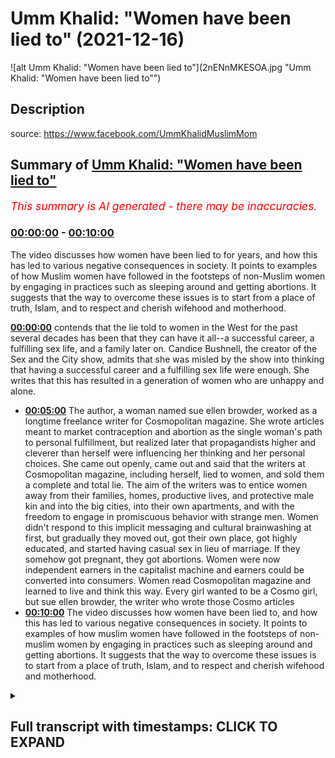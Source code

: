 # Umm Khalid: "Women have been lied to" (2021-12-16)

![alt Umm Khalid: "Women have been lied to"](2nENnMKESOA.jpg "Umm Khalid: "Women have been lied to"")

## Description

source: https://www.facebook.com/UmmKhalidMuslimMom

## Summary of [Umm Khalid: "Women have been lied to"](https://www.youtube.com/watch?v=2nENnMKESOA)


*<span style="color:red; font-size:125%">This summary is AI generated - there may be inaccuracies</span>. [](/)*

### [00:00:00](https://www.youtube.com/watch?v=2nENnMKESOA&t=0) - [00:10:00](https://www.youtube.com/watch?v=2nENnMKESOA&t=600)

The video discusses how women have been lied to for years, and how this has led to various negative consequences in society. It points to examples of how Muslim women have followed in the footsteps of non-Muslim women by engaging in practices such as sleeping around and getting abortions. It suggests that the way to overcome these issues is to start from a place of truth, Islam, and to respect and cherish wifehood and motherhood.

**[00:00:00](https://www.youtube.com/watch?v=2nENnMKESOA&t=0)** contends that the lie told to women in the West for the past several decades has been that they can have it all--a successful career, a fulfilling sex life, and a family later on. Candice Bushnell, the creator of the Sex and the City show, admits that she was misled by the show into thinking that having a successful career and a fulfilling sex life were enough. She writes that this has resulted in a generation of women who are unhappy and alone.
* **[00:05:00](https://www.youtube.com/watch?v=2nENnMKESOA&t=300)** The author, a woman named sue ellen browder, worked as a longtime freelance writer for Cosmopolitan magazine. She wrote articles meant to market contraception and abortion as the single woman's path to personal fulfillment, but realized later that propagandists higher and cleverer than herself were influencing her thinking and her personal choices. She came out openly, came out and said that the writers at Cosmopolitan magazine, including herself, lied to women, and sold them a complete and total lie. The aim of the writers was to entice women away from their families, homes, productive lives, and protective male kin and into the big cities, into their own apartments, and with the freedom to engage in promiscuous behavior with strange men. Women didn't respond to this implicit messaging and cultural brainwashing at first, but gradually they moved out, got their own place, got highly educated, and started having casual sex in lieu of marriage. If they somehow got pregnant, they got abortions. Women were now independent earners in the capitalist machine and earners could be converted into consumers. Women read Cosmopolitan magazine and learned to live and think this way. Every girl wanted to be a Cosmo girl, but sue ellen browder, the writer who wrote those Cosmo articles
* **[00:10:00](https://www.youtube.com/watch?v=2nENnMKESOA&t=600)** The video discusses how women have been lied to, and how this has led to various negative consequences in society. It points to examples of how muslim women have followed in the footsteps of non-muslim women by engaging in practices such as sleeping around and getting abortions. It suggests that the way to overcome these issues is to start from a place of truth, Islam, and to respect and cherish wifehood and motherhood.

<details><summary><h2>Full transcript with timestamps: CLICK TO EXPAND</h2></summary>

[0:00:02](https://youtu.be/2nENnMKESOA?t=2) sometimes i come across an article  
[0:00:04](https://youtu.be/2nENnMKESOA?t=4) online that is so powerful that i just  
[0:00:07](https://youtu.be/2nENnMKESOA?t=7) want to share it with you  
[0:00:10](https://youtu.be/2nENnMKESOA?t=10) it's written by a woman um khalid  
[0:00:14](https://youtu.be/2nENnMKESOA?t=14) it's freely available on her facebook  
[0:00:16](https://youtu.be/2nENnMKESOA?t=16) site which i'll link to below and it's i  
[0:00:20](https://youtu.be/2nENnMKESOA?t=20) found it in various places online as i  
[0:00:22](https://youtu.be/2nENnMKESOA?t=22) go around it's quite a popular article  
[0:00:25](https://youtu.be/2nENnMKESOA?t=25) it's powerful punchy knowledgeable  
[0:00:28](https://youtu.be/2nENnMKESOA?t=28) very very articulate and she she thinks  
[0:00:32](https://youtu.be/2nENnMKESOA?t=32) outside of the box she's thinking beyond  
[0:00:35](https://youtu.be/2nENnMKESOA?t=35) the pre-fab confines of how we're  
[0:00:38](https://youtu.be/2nENnMKESOA?t=38) supposed to think about life in the west  
[0:00:41](https://youtu.be/2nENnMKESOA?t=41) whether or not you agree with it it's an  
[0:00:43](https://youtu.be/2nENnMKESOA?t=43) amazing piece of writing and it should  
[0:00:45](https://youtu.be/2nENnMKESOA?t=45) really be read by a woman preferably by  
[0:00:48](https://youtu.be/2nENnMKESOA?t=48) um khalid but in the absence of that i'm  
[0:00:50](https://youtu.be/2nENnMKESOA?t=50) just going to give voice to the words  
[0:00:52](https://youtu.be/2nENnMKESOA?t=52) that she wrote  
[0:00:54](https://youtu.be/2nENnMKESOA?t=54) and it's about women in the west  
[0:00:57](https://youtu.be/2nENnMKESOA?t=57) very hard-hitting and i think she makes  
[0:01:00](https://youtu.be/2nENnMKESOA?t=60) some profound points profound  
[0:01:03](https://youtu.be/2nENnMKESOA?t=63) observations  
[0:01:05](https://youtu.be/2nENnMKESOA?t=65) it begins like this um khalid writes  
[0:01:09](https://youtu.be/2nENnMKESOA?t=69) women have been lied to  
[0:01:12](https://youtu.be/2nENnMKESOA?t=72) continuously for a long time  
[0:01:15](https://youtu.be/2nENnMKESOA?t=75) by a lot of people working together for  
[0:01:18](https://youtu.be/2nENnMKESOA?t=78) their own interest to deceive women and  
[0:01:21](https://youtu.be/2nENnMKESOA?t=81) take advantage of them no i'm not  
[0:01:24](https://youtu.be/2nENnMKESOA?t=84) talking about the patriarchy or muslim  
[0:01:27](https://youtu.be/2nENnMKESOA?t=87) men  
[0:01:28](https://youtu.be/2nENnMKESOA?t=88) i'm talking about certain nihilistic  
[0:01:30](https://youtu.be/2nENnMKESOA?t=90) western atheist elites who have  
[0:01:33](https://youtu.be/2nENnMKESOA?t=93) engineered certain social norms and  
[0:01:36](https://youtu.be/2nENnMKESOA?t=96) programmed people to operate in a very  
[0:01:39](https://youtu.be/2nENnMKESOA?t=99) particular way  
[0:01:41](https://youtu.be/2nENnMKESOA?t=101) for their own agenda and at the expense  
[0:01:44](https://youtu.be/2nENnMKESOA?t=104) of women  
[0:01:46](https://youtu.be/2nENnMKESOA?t=106) this lie was broadcast everywhere all  
[0:01:49](https://youtu.be/2nENnMKESOA?t=109) over the media in hollywood on tv shows  
[0:01:52](https://youtu.be/2nENnMKESOA?t=112) and movies in books and novels in  
[0:01:54](https://youtu.be/2nENnMKESOA?t=114) popular magazines in song lyrics in the  
[0:01:58](https://youtu.be/2nENnMKESOA?t=118) hallowed halls of ivy league academia it  
[0:02:01](https://youtu.be/2nENnMKESOA?t=121) was a concerted  
[0:02:03](https://youtu.be/2nENnMKESOA?t=123) targeted marketing campaign  
[0:02:07](https://youtu.be/2nENnMKESOA?t=127) what was the lie that was told to women  
[0:02:10](https://youtu.be/2nENnMKESOA?t=130) on mass since the 1960s and up until  
[0:02:14](https://youtu.be/2nENnMKESOA?t=134) today  
[0:02:16](https://youtu.be/2nENnMKESOA?t=136) women were told  
[0:02:17](https://youtu.be/2nENnMKESOA?t=137) you can have it all  
[0:02:20](https://youtu.be/2nENnMKESOA?t=140) you can have it all  
[0:02:22](https://youtu.be/2nENnMKESOA?t=142) you the average woman can be everything  
[0:02:26](https://youtu.be/2nENnMKESOA?t=146) and have everything all at once listen  
[0:02:29](https://youtu.be/2nENnMKESOA?t=149) to us and your life will work out  
[0:02:32](https://youtu.be/2nENnMKESOA?t=152) one of the most popular tv shows on  
[0:02:35](https://youtu.be/2nENnMKESOA?t=155) american television was a six season hit  
[0:02:37](https://youtu.be/2nENnMKESOA?t=157) show called sex and the city  
[0:02:40](https://youtu.be/2nENnMKESOA?t=160) and its basic premise is that the modern  
[0:02:43](https://youtu.be/2nENnMKESOA?t=163) woman can have it all  
[0:02:45](https://youtu.be/2nENnMKESOA?t=165) she can be forever young sexy  
[0:02:48](https://youtu.be/2nENnMKESOA?t=168) independent fun-loving and successful  
[0:02:51](https://youtu.be/2nENnMKESOA?t=171) all on her own  
[0:02:53](https://youtu.be/2nENnMKESOA?t=173) she can live a fun fulfilling life in  
[0:02:56](https://youtu.be/2nENnMKESOA?t=176) the big city working a full-time job and  
[0:02:59](https://youtu.be/2nENnMKESOA?t=179) going out with her friends and having  
[0:03:01](https://youtu.be/2nENnMKESOA?t=181) casual sex with random men  
[0:03:04](https://youtu.be/2nENnMKESOA?t=184) there's no need for a marriage no need  
[0:03:06](https://youtu.be/2nENnMKESOA?t=186) for a woman to burden herself with the  
[0:03:09](https://youtu.be/2nENnMKESOA?t=189) heavy weight of marriage a husband or  
[0:03:12](https://youtu.be/2nENnMKESOA?t=192) motherhood just yet all that can wait  
[0:03:17](https://youtu.be/2nENnMKESOA?t=197) but  
[0:03:18](https://youtu.be/2nENnMKESOA?t=198) decades after the show was blasted all  
[0:03:21](https://youtu.be/2nENnMKESOA?t=201) across the u.s and the world  
[0:03:24](https://youtu.be/2nENnMKESOA?t=204) affecting generations of women something  
[0:03:27](https://youtu.be/2nENnMKESOA?t=207) happened  
[0:03:28](https://youtu.be/2nENnMKESOA?t=208) candice bushnell at the age of 60 who  
[0:03:32](https://youtu.be/2nENnMKESOA?t=212) wrote the original 1997 novel which  
[0:03:35](https://youtu.be/2nENnMKESOA?t=215) spawned the successful tv series for hbo  
[0:03:39](https://youtu.be/2nENnMKESOA?t=219) open up to sunday times magazine about  
[0:03:42](https://youtu.be/2nENnMKESOA?t=222) her 2012 divorce  
[0:03:45](https://youtu.be/2nENnMKESOA?t=225) she admitted that it made her realize  
[0:03:48](https://youtu.be/2nENnMKESOA?t=228) how not starting a family made her feel  
[0:03:51](https://youtu.be/2nENnMKESOA?t=231) truly alone  
[0:03:54](https://youtu.be/2nENnMKESOA?t=234) candice said quote  
[0:03:56](https://youtu.be/2nENnMKESOA?t=236) when i was in my 30s and 40s i didn't  
[0:03:59](https://youtu.be/2nENnMKESOA?t=239) think about it  
[0:04:01](https://youtu.be/2nENnMKESOA?t=241) then when i got divorced and i was in my  
[0:04:04](https://youtu.be/2nENnMKESOA?t=244) 50s i started to see the impact of not  
[0:04:07](https://youtu.be/2nENnMKESOA?t=247) having children and of truly being alone  
[0:04:12](https://youtu.be/2nENnMKESOA?t=252) i do see now that people with children  
[0:04:15](https://youtu.be/2nENnMKESOA?t=255) have an anchor in a way that people who  
[0:04:17](https://youtu.be/2nENnMKESOA?t=257) have no kids  
[0:04:19](https://youtu.be/2nENnMKESOA?t=259) don't  
[0:04:20](https://youtu.be/2nENnMKESOA?t=260) end quote  
[0:04:22](https://youtu.be/2nENnMKESOA?t=262) but what will all the women do  
[0:04:25](https://youtu.be/2nENnMKESOA?t=265) who were misguided by the show candice  
[0:04:28](https://youtu.be/2nENnMKESOA?t=268) made  
[0:04:29](https://youtu.be/2nENnMKESOA?t=269) this mistake of a show led women  
[0:04:32](https://youtu.be/2nENnMKESOA?t=272) young women astray into lives of empty  
[0:04:36](https://youtu.be/2nENnMKESOA?t=276) consumerism and corporate climbing  
[0:04:39](https://youtu.be/2nENnMKESOA?t=279) what will the show's creator belated  
[0:04:42](https://youtu.be/2nENnMKESOA?t=282) regret do for all these women who got  
[0:04:45](https://youtu.be/2nENnMKESOA?t=285) duped  
[0:04:46](https://youtu.be/2nENnMKESOA?t=286) can it turn  
[0:04:48](https://youtu.be/2nENnMKESOA?t=288) back time  
[0:04:49](https://youtu.be/2nENnMKESOA?t=289) can these women go back and get their  
[0:04:51](https://youtu.be/2nENnMKESOA?t=291) youth back and get married and have a  
[0:04:53](https://youtu.be/2nENnMKESOA?t=293) family earlier  
[0:04:55](https://youtu.be/2nENnMKESOA?t=295) no  
[0:04:58](https://youtu.be/2nENnMKESOA?t=298) there is a book entitled subverted how i  
[0:05:02](https://youtu.be/2nENnMKESOA?t=302) help the sexual revolution hijack the  
[0:05:05](https://youtu.be/2nENnMKESOA?t=305) women's movement  
[0:05:07](https://youtu.be/2nENnMKESOA?t=307) the author is a woman named sue ellen  
[0:05:10](https://youtu.be/2nENnMKESOA?t=310) browder who worked as a longtime  
[0:05:12](https://youtu.be/2nENnMKESOA?t=312) freelance writer for cosmopolitan  
[0:05:14](https://youtu.be/2nENnMKESOA?t=314) magazine one of the most popular women's  
[0:05:16](https://youtu.be/2nENnMKESOA?t=316) magazines that is poured over  
[0:05:18](https://youtu.be/2nENnMKESOA?t=318) religiously by western women  
[0:05:22](https://youtu.be/2nENnMKESOA?t=322) she wrote articles meant to market  
[0:05:24](https://youtu.be/2nENnMKESOA?t=324) unmarried sex contraception and abortion  
[0:05:28](https://youtu.be/2nENnMKESOA?t=328) as the single woman's path to personal  
[0:05:30](https://youtu.be/2nENnMKESOA?t=330) fulfillment  
[0:05:33](https://youtu.be/2nENnMKESOA?t=333) she did not realize until much later  
[0:05:36](https://youtu.be/2nENnMKESOA?t=336) that propagandists higher and cleverer  
[0:05:39](https://youtu.be/2nENnMKESOA?t=339) than herself were influencing her  
[0:05:41](https://youtu.be/2nENnMKESOA?t=341) thinking and her personal choices as  
[0:05:44](https://youtu.be/2nENnMKESOA?t=344) they subverted the women's movement for  
[0:05:46](https://youtu.be/2nENnMKESOA?t=346) their own gain  
[0:05:50](https://youtu.be/2nENnMKESOA?t=350) sue opened openly came out and said that  
[0:05:53](https://youtu.be/2nENnMKESOA?t=353) the writers at cosmopolitan magazine  
[0:05:56](https://youtu.be/2nENnMKESOA?t=356) including herself  
[0:05:57](https://youtu.be/2nENnMKESOA?t=357) lied to women  
[0:06:00](https://youtu.be/2nENnMKESOA?t=360) they sold them a complete and total lie  
[0:06:04](https://youtu.be/2nENnMKESOA?t=364) the aim of the writers was to entice  
[0:06:06](https://youtu.be/2nENnMKESOA?t=366) women away from their families away from  
[0:06:09](https://youtu.be/2nENnMKESOA?t=369) home away from their productive away  
[0:06:12](https://youtu.be/2nENnMKESOA?t=372) from their protective male kin  
[0:06:15](https://youtu.be/2nENnMKESOA?t=375) and into the big cities into their own  
[0:06:18](https://youtu.be/2nENnMKESOA?t=378) apartment and with the freedom to engage  
[0:06:22](https://youtu.be/2nENnMKESOA?t=382) in promiscuous behavior with strange men  
[0:06:26](https://youtu.be/2nENnMKESOA?t=386) no one could have gotten women to act  
[0:06:28](https://youtu.be/2nENnMKESOA?t=388) this way at that time with direct  
[0:06:31](https://youtu.be/2nENnMKESOA?t=391) instructions like abandon your  
[0:06:33](https://youtu.be/2nENnMKESOA?t=393) traditional mindset leave your family  
[0:06:36](https://youtu.be/2nENnMKESOA?t=396) values behind sidestep your male  
[0:06:38](https://youtu.be/2nENnMKESOA?t=398) protection and go sleep around with many  
[0:06:41](https://youtu.be/2nENnMKESOA?t=401) with random men  
[0:06:43](https://youtu.be/2nENnMKESOA?t=403) don't worry about getting married young  
[0:06:45](https://youtu.be/2nENnMKESOA?t=405) or having kids just get your higher  
[0:06:48](https://youtu.be/2nENnMKESOA?t=408) education and form your identity and  
[0:06:50](https://youtu.be/2nENnMKESOA?t=410) your life around your career  
[0:06:53](https://youtu.be/2nENnMKESOA?t=413) who needs men  
[0:06:56](https://youtu.be/2nENnMKESOA?t=416) no you can't say that straight up to  
[0:06:59](https://youtu.be/2nENnMKESOA?t=419) women and expect them to follow these  
[0:07:01](https://youtu.be/2nENnMKESOA?t=421) vile instructions  
[0:07:04](https://youtu.be/2nENnMKESOA?t=424) you have to soft pedal the idea  
[0:07:07](https://youtu.be/2nENnMKESOA?t=427) you have to make it seem exciting and  
[0:07:11](https://youtu.be/2nENnMKESOA?t=431) freeing  
[0:07:12](https://youtu.be/2nENnMKESOA?t=432) you have to carefully manufacture the  
[0:07:14](https://youtu.be/2nENnMKESOA?t=434) desire within women  
[0:07:17](https://youtu.be/2nENnMKESOA?t=437) so that they feel that it's a desire  
[0:07:19](https://youtu.be/2nENnMKESOA?t=439) they naturally have  
[0:07:22](https://youtu.be/2nENnMKESOA?t=442) and  
[0:07:23](https://youtu.be/2nENnMKESOA?t=443) and this is crucial you have to make it  
[0:07:26](https://youtu.be/2nENnMKESOA?t=446) seem necessary by creating worry anxiety  
[0:07:29](https://youtu.be/2nENnMKESOA?t=449) and fear within women around marriage  
[0:07:32](https://youtu.be/2nENnMKESOA?t=452) relationships and men  
[0:07:34](https://youtu.be/2nENnMKESOA?t=454) the fear-mongering goes something like  
[0:07:37](https://youtu.be/2nENnMKESOA?t=457) this  
[0:07:38](https://youtu.be/2nENnMKESOA?t=458) men are abusive men are toxic men will  
[0:07:42](https://youtu.be/2nENnMKESOA?t=462) screw you over and leave you with the  
[0:07:44](https://youtu.be/2nENnMKESOA?t=464) kids and run off with another woman  
[0:07:47](https://youtu.be/2nENnMKESOA?t=467) you better protect yourself you better  
[0:07:49](https://youtu.be/2nENnMKESOA?t=469) learn how to stand on your own two feet  
[0:07:52](https://youtu.be/2nENnMKESOA?t=472) and get your own finances and never  
[0:07:55](https://youtu.be/2nENnMKESOA?t=475) trust a man  
[0:07:57](https://youtu.be/2nENnMKESOA?t=477) get ready to take to make it on your own  
[0:08:00](https://youtu.be/2nENnMKESOA?t=480) after your inevitable divorce  
[0:08:06](https://youtu.be/2nENnMKESOA?t=486) and gradually women slowly started to  
[0:08:08](https://youtu.be/2nENnMKESOA?t=488) respond to this implicit messaging and  
[0:08:12](https://youtu.be/2nENnMKESOA?t=492) cultural brainwashing  
[0:08:14](https://youtu.be/2nENnMKESOA?t=494) they moved out got their own place away  
[0:08:17](https://youtu.be/2nENnMKESOA?t=497) from home got highly educated got on  
[0:08:20](https://youtu.be/2nENnMKESOA?t=500) birth control started working full time  
[0:08:23](https://youtu.be/2nENnMKESOA?t=503) and started having casual sex in lieu of  
[0:08:27](https://youtu.be/2nENnMKESOA?t=507) marriage  
[0:08:28](https://youtu.be/2nENnMKESOA?t=508) if they somehow got pregnant they got  
[0:08:31](https://youtu.be/2nENnMKESOA?t=511) abortions  
[0:08:32](https://youtu.be/2nENnMKESOA?t=512) kids didn't figure into this glamorous  
[0:08:34](https://youtu.be/2nENnMKESOA?t=514) fast-paced independent lifestyle  
[0:08:38](https://youtu.be/2nENnMKESOA?t=518) and these women were turned into  
[0:08:41](https://youtu.be/2nENnMKESOA?t=521) consumers  
[0:08:43](https://youtu.be/2nENnMKESOA?t=523) women were now independent earners in  
[0:08:45](https://youtu.be/2nENnMKESOA?t=525) the capitalist machine  
[0:08:48](https://youtu.be/2nENnMKESOA?t=528) and earners can be converted into  
[0:08:51](https://youtu.be/2nENnMKESOA?t=531) consumers  
[0:08:53](https://youtu.be/2nENnMKESOA?t=533) women read them the women's magazines  
[0:08:56](https://youtu.be/2nENnMKESOA?t=536) and learn to live and think this way  
[0:08:59](https://youtu.be/2nENnMKESOA?t=539) every girl wants to be a cosmo girl  
[0:09:03](https://youtu.be/2nENnMKESOA?t=543) but sue ellen browder the writer who  
[0:09:06](https://youtu.be/2nENnMKESOA?t=546) wrote those cosmo articles herself  
[0:09:10](https://youtu.be/2nENnMKESOA?t=550) converted to catholicism  
[0:09:13](https://youtu.be/2nENnMKESOA?t=553) to the roman catholic church and  
[0:09:15](https://youtu.be/2nENnMKESOA?t=555) repented  
[0:09:16](https://youtu.be/2nENnMKESOA?t=556) feeling guilty over what she did and how  
[0:09:20](https://youtu.be/2nENnMKESOA?t=560) she blatantly lied to millions of women  
[0:09:24](https://youtu.be/2nENnMKESOA?t=564) and so she wrote her book  
[0:09:27](https://youtu.be/2nENnMKESOA?t=567) here are some interesting words  
[0:09:30](https://youtu.be/2nENnMKESOA?t=570) some female readers of the book  
[0:09:32](https://youtu.be/2nENnMKESOA?t=572) subverted had to  
[0:09:34](https://youtu.be/2nENnMKESOA?t=574) say  
[0:09:36](https://youtu.be/2nENnMKESOA?t=576) i am almost three-quarters of a century  
[0:09:39](https://youtu.be/2nENnMKESOA?t=579) old i lived these lies i was taken in by  
[0:09:43](https://youtu.be/2nENnMKESOA?t=583) the cool aid of these lies i am grateful  
[0:09:46](https://youtu.be/2nENnMKESOA?t=586) for the platform for which browder  
[0:09:48](https://youtu.be/2nENnMKESOA?t=588) exposes these lies the whole house of  
[0:09:51](https://youtu.be/2nENnMKESOA?t=591) cards needs to fall down the american  
[0:09:53](https://youtu.be/2nENnMKESOA?t=593) family has almost been devastated by  
[0:09:56](https://youtu.be/2nENnMKESOA?t=596) these lies  
[0:09:57](https://youtu.be/2nENnMKESOA?t=597) any civilization that kills its young in  
[0:10:00](https://youtu.be/2nENnMKESOA?t=600) the womb  
[0:10:01](https://youtu.be/2nENnMKESOA?t=601) and rips the mother out of the family  
[0:10:03](https://youtu.be/2nENnMKESOA?t=603) unit  
[0:10:04](https://youtu.be/2nENnMKESOA?t=604) will fall  
[0:10:07](https://youtu.be/2nENnMKESOA?t=607) another person wrote about the book  
[0:10:09](https://youtu.be/2nENnMKESOA?t=609) this book blows the whistle on the  
[0:10:11](https://youtu.be/2nENnMKESOA?t=611) events which led to the hijacking of the  
[0:10:14](https://youtu.be/2nENnMKESOA?t=614) women's liberation movement by cynical  
[0:10:17](https://youtu.be/2nENnMKESOA?t=617) exploitative nihilistic individuals  
[0:10:21](https://youtu.be/2nENnMKESOA?t=621) shows the resulting societal maladies  
[0:10:24](https://youtu.be/2nENnMKESOA?t=624) widespread divorce sex without love  
[0:10:27](https://youtu.be/2nENnMKESOA?t=627) feminization of poverty  
[0:10:29](https://youtu.be/2nENnMKESOA?t=629) pervasive fear and angst and i would add  
[0:10:33](https://youtu.be/2nENnMKESOA?t=633) deepening confusion about personal  
[0:10:35](https://youtu.be/2nENnMKESOA?t=635) identity for both men and women  
[0:10:40](https://youtu.be/2nENnMKESOA?t=640) another commentator wrote the  
[0:10:43](https://youtu.be/2nENnMKESOA?t=643) unattainable cosmo girl is a fabrication  
[0:10:46](https://youtu.be/2nENnMKESOA?t=646) and a harmful one at that a total lie  
[0:10:50](https://youtu.be/2nENnMKESOA?t=650) another wrote this book helps us see  
[0:10:54](https://youtu.be/2nENnMKESOA?t=654) that she was too glib with the new party  
[0:10:57](https://youtu.be/2nENnMKESOA?t=657) line that said it sought to free women  
[0:11:00](https://youtu.be/2nENnMKESOA?t=660) from men and from offspring and how it  
[0:11:03](https://youtu.be/2nENnMKESOA?t=663) bravely invented false stats to get its  
[0:11:06](https://youtu.be/2nENnMKESOA?t=666) own way a way no longer recommended by  
[0:11:09](https://youtu.be/2nENnMKESOA?t=669) sue who used to preach it  
[0:11:12](https://youtu.be/2nENnMKESOA?t=672) stats incidentally still cited today as  
[0:11:15](https://youtu.be/2nENnMKESOA?t=675) if  
[0:11:16](https://youtu.be/2nENnMKESOA?t=676) gospel truth by those who wish to  
[0:11:19](https://youtu.be/2nENnMKESOA?t=679) believe them and maintain the bondage  
[0:11:23](https://youtu.be/2nENnMKESOA?t=683) two to see how in all the ups and downs  
[0:11:26](https://youtu.be/2nENnMKESOA?t=686) of marriage and motherhood  
[0:11:28](https://youtu.be/2nENnMKESOA?t=688) it is still the way to go  
[0:11:31](https://youtu.be/2nENnMKESOA?t=691) end quote  
[0:11:32](https://youtu.be/2nENnMKESOA?t=692) this is the background to which the  
[0:11:34](https://youtu.be/2nENnMKESOA?t=694) modern world we live in today  
[0:11:38](https://youtu.be/2nENnMKESOA?t=698) these are some of the factors that have  
[0:11:40](https://youtu.be/2nENnMKESOA?t=700) shaped the society many muslims have  
[0:11:42](https://youtu.be/2nENnMKESOA?t=702) immigrated to over the past several  
[0:11:45](https://youtu.be/2nENnMKESOA?t=705) decades  
[0:11:46](https://youtu.be/2nENnMKESOA?t=706) we muslims send our kids to these  
[0:11:49](https://youtu.be/2nENnMKESOA?t=709) schools and our kids watch these movies  
[0:11:52](https://youtu.be/2nENnMKESOA?t=712) and tv shows and our daughters read  
[0:11:56](https://youtu.be/2nENnMKESOA?t=716) these popular magazines  
[0:11:59](https://youtu.be/2nENnMKESOA?t=719) add to these western cultural influences  
[0:12:02](https://youtu.be/2nENnMKESOA?t=722) the baggage we bring with us from some  
[0:12:04](https://youtu.be/2nENnMKESOA?t=724) of our own muslim countries  
[0:12:07](https://youtu.be/2nENnMKESOA?t=727) an obsession with prestigious degrees  
[0:12:09](https://youtu.be/2nENnMKESOA?t=729) and higher education a desire for status  
[0:12:12](https://youtu.be/2nENnMKESOA?t=732) for the family  
[0:12:14](https://youtu.be/2nENnMKESOA?t=734) greed  
[0:12:15](https://youtu.be/2nENnMKESOA?t=735) and a deep inferiority complex around  
[0:12:18](https://youtu.be/2nENnMKESOA?t=738) the west and a sycophantic wish to  
[0:12:21](https://youtu.be/2nENnMKESOA?t=741) assimilate  
[0:12:24](https://youtu.be/2nENnMKESOA?t=744) and then our daughters grow up to be  
[0:12:27](https://youtu.be/2nENnMKESOA?t=747) young women who suddenly and seemingly  
[0:12:31](https://youtu.be/2nENnMKESOA?t=751) inexplicably  
[0:12:32](https://youtu.be/2nENnMKESOA?t=752) want to make sure they are financially  
[0:12:35](https://youtu.be/2nENnMKESOA?t=755) stable and independent because you never  
[0:12:39](https://youtu.be/2nENnMKESOA?t=759) know and just in case because many men  
[0:12:42](https://youtu.be/2nENnMKESOA?t=762) are abusive and lots of toxic  
[0:12:45](https://youtu.be/2nENnMKESOA?t=765) masculinity exists and maybe divorce  
[0:12:47](https://youtu.be/2nENnMKESOA?t=767) will happen and what if the husband dies  
[0:12:51](https://youtu.be/2nENnMKESOA?t=771) or cheats  
[0:12:53](https://youtu.be/2nENnMKESOA?t=773) this angst suspicion and worry can be  
[0:12:57](https://youtu.be/2nENnMKESOA?t=777) traced back to the old social messaging  
[0:13:00](https://youtu.be/2nENnMKESOA?t=780) and deliberate engineering  
[0:13:05](https://youtu.be/2nENnMKESOA?t=785) most muslim women don't obey the  
[0:13:08](https://youtu.be/2nENnMKESOA?t=788) societal dictates fully  
[0:13:10](https://youtu.be/2nENnMKESOA?t=790) to the extent of sleeping around and  
[0:13:12](https://youtu.be/2nENnMKESOA?t=792) getting multiple abortions  
[0:13:14](https://youtu.be/2nENnMKESOA?t=794) though unfortunately some muslim women  
[0:13:17](https://youtu.be/2nENnMKESOA?t=797) do  
[0:13:18](https://youtu.be/2nENnMKESOA?t=798) this is not how we're followed that this  
[0:13:22](https://youtu.be/2nENnMKESOA?t=802) is not how we followed the non-muslims  
[0:13:24](https://youtu.be/2nENnMKESOA?t=804) into the lizard hole  
[0:13:26](https://youtu.be/2nENnMKESOA?t=806) which is alluding to a hadith there i  
[0:13:28](https://youtu.be/2nENnMKESOA?t=808) think  
[0:13:30](https://youtu.be/2nENnMKESOA?t=810) how we have followed them is  
[0:13:33](https://youtu.be/2nENnMKESOA?t=813) having contempt for our men  
[0:13:35](https://youtu.be/2nENnMKESOA?t=815) looking at marriage with suspicion and  
[0:13:38](https://youtu.be/2nENnMKESOA?t=818) fear  
[0:13:39](https://youtu.be/2nENnMKESOA?t=819) expecting the worst in marriage in the  
[0:13:42](https://youtu.be/2nENnMKESOA?t=822) name of protecting ourselves  
[0:13:44](https://youtu.be/2nENnMKESOA?t=824) delaying marriage in favor of education  
[0:13:48](https://youtu.be/2nENnMKESOA?t=828) and or career  
[0:13:50](https://youtu.be/2nENnMKESOA?t=830) denigrating motherhood denigrating  
[0:13:53](https://youtu.be/2nENnMKESOA?t=833) wifehood having mistrust with the  
[0:13:55](https://youtu.be/2nENnMKESOA?t=835) husband  
[0:13:57](https://youtu.be/2nENnMKESOA?t=837) and rising divorce rates in the muslim  
[0:14:00](https://youtu.be/2nENnMKESOA?t=840) community  
[0:14:02](https://youtu.be/2nENnMKESOA?t=842) we are operating from a place of fear  
[0:14:06](https://youtu.be/2nENnMKESOA?t=846) manufactured fear to turn us from wives  
[0:14:11](https://youtu.be/2nENnMKESOA?t=851) and mothers  
[0:14:12](https://youtu.be/2nENnMKESOA?t=852) into earners who can be turned into  
[0:14:16](https://youtu.be/2nENnMKESOA?t=856) consumers  
[0:14:18](https://youtu.be/2nENnMKESOA?t=858) our aspirations are based on lies  
[0:14:22](https://youtu.be/2nENnMKESOA?t=862) islam  
[0:14:24](https://youtu.be/2nENnMKESOA?t=864) is the truth  
[0:14:27](https://youtu.be/2nENnMKESOA?t=867) um  
[0:14:28](https://youtu.be/2nENnMKESOA?t=868) khalid  
[0:14:31](https://youtu.be/2nENnMKESOA?t=871) wow  
[0:14:33](https://youtu.be/2nENnMKESOA?t=873) and as i say i will leave a link to the  
[0:14:36](https://youtu.be/2nENnMKESOA?t=876) article below  
[0:14:37](https://youtu.be/2nENnMKESOA?t=877) uh powerful stuff agree or disagree i  
[0:14:40](https://youtu.be/2nENnMKESOA?t=880) think it has much to tell us about our  
[0:14:43](https://youtu.be/2nENnMKESOA?t=883) situation in the west at the moment till  
[0:14:45](https://youtu.be/2nENnMKESOA?t=885) next time  

</details>
